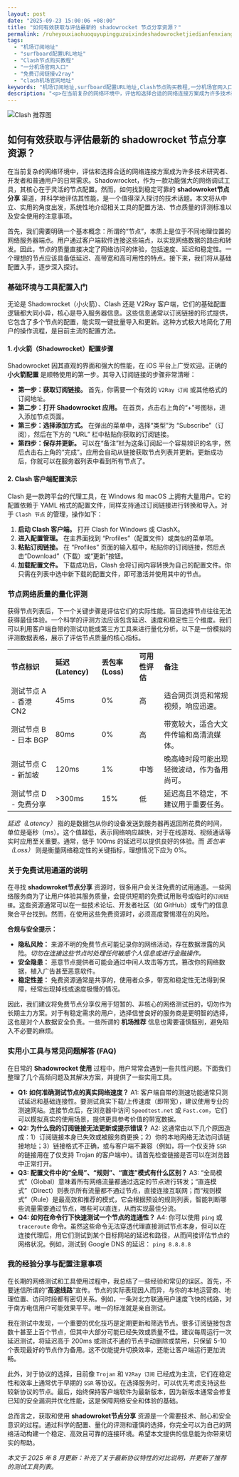 ```yaml
---
layout: post
date: "2025-09-23 15:00:06 +08:00"
title: "如何有效获取与评估最新的 shadowrocket 节点分享资源？"
permalink: /ruheyouxiaohuoquyupingguzuixindeshadowrocketjiedianfenxiangziyuan/
tags:
  - "机场订阅地址"
  - "surfboard配置URL地址"
  - "Clash节点购买教程"
  - "一分机场官网入口"
  - "免费订阅链接v2ray"
  - "clash机场官网地址"
keywords: "机场订阅地址,surfboard配置URL地址,Clash节点购买教程,一分机场官网入口,免费订阅链接v2ray,clash机场官网地址"
description: "<p>在当前复杂的网络环境中，评估和选择合适的网络连接方案成为许多技术研究者、开发者和普通用户的日常需求。Shadowrocket，作为一款功能强大的网络调试工具，其核心在于灵活的节点配置。然而，如何找到稳定可靠的 <strong>shadowroket节点分享</strong> 渠道，并科学地评估其性能，是一个值得深入探讨的技术话题。本文将从中立、实用的角度出发，系统性地介绍相关工具的配置方法、节点质量的评测标准以及安全使用的注意事项。</p>"
---
```


![Clash 推荐图](https://clashjd.github.io/assets/img/机场节点推荐.png)

## 如何有效获取与评估最新的 shadowrocket 节点分享资源？

<p>在当前复杂的网络环境中，评估和选择合适的网络连接方案成为许多技术研究者、开发者和普通用户的日常需求。Shadowrocket，作为一款功能强大的网络调试工具，其核心在于灵活的节点配置。然而，如何找到稳定可靠的 <strong>shadowroket节点分享</strong> 渠道，并科学地评估其性能，是一个值得深入探讨的技术话题。本文将从中立、实用的角度出发，系统性地介绍相关工具的配置方法、节点质量的评测标准以及安全使用的注意事项。</p>
<p>首先，我们需要明确一个基本概念：所谓的“节点”，本质上是位于不同地理位置的网络服务器端点。用户通过客户端软件连接这些端点，以实现网络数据的路由和转发。因此，节点的质量直接决定了网络访问的体验，包括速度、延迟和稳定性。一个理想的节点应该具备低延迟、高带宽和高可用性的特点。接下来，我们将从基础配置入手，逐步深入探讨。</p>
<h3>基础环境与工具配置入门</h3>
<p>无论是 Shadowrocket（小火箭）、Clash 还是 V2Ray 客户端，它们的基础配置逻辑都大同小异，核心是导入服务器信息。这些信息通常以订阅链接的形式提供，它包含了多个节点的配置，能实现一键批量导入和更新。这种方式极大地简化了用户的操作流程，是目前主流的配置方法。</p>
<h4><strong>1. 小火箭（Shadowrocket）配置步骤</strong></h4>
<p>Shadowrocket 因其直观的界面和强大的性能，在 iOS 平台上广受欢迎。正确的 <strong>小火箭配置</strong> 是顺畅使用的第一步。其导入订阅链接的步骤非常清晰：</p>
<ul>
    <li><strong>第一步：获取订阅链接。</strong> 首先，你需要一个有效的 <code>V2Ray 订阅</code> 或其他格式的订阅地址。</li>
    <li><strong>第二步：打开 Shadowrocket 应用。</strong> 在首页，点击右上角的“+”号图标，进入添加节点页面。</li>
    <li><strong>第三步：选择添加方式。</strong> 在弹出的菜单中，选择“类型”为 “Subscribe”（订阅），然后在下方的 “URL” 栏中粘贴你获取的订阅链接。</li>
    <li><strong>第四步：保存并更新。</strong> 可以在“备注”栏为这条订阅起一个容易辨识的名字，然后点击右上角的“完成”。应用会自动从链接获取节点列表并更新。更新成功后，你就可以在服务器列表中看到所有节点了。</li>
</ul>
<h4><strong>2. Clash 客户端配置演示</strong></h4>
<p>Clash 是一款跨平台的代理工具，在 Windows 和 macOS 上拥有大量用户。它的配置依赖于 YAML 格式的配置文件，同样支持通过订阅链接进行转换和导入。对于 <code>Clash 节点</code> 的管理，操作如下：</p>
<ol>
    <li><strong>启动 Clash 客户端。</strong> 打开 Clash for Windows 或 ClashX。</li>
    <li><strong>进入配置管理。</strong> 在主界面找到 “Profiles”（配置文件）或类似的菜单项。</li>
    <li><strong>粘贴订阅链接。</strong> 在 “Profiles” 页面的输入框中，粘贴你的订阅链接，然后点击“Download”（下载）或“更新”按钮。</li>
    <li><strong>加载配置文件。</strong> 下载成功后，Clash 会将订阅内容转换为自己的配置文件。你只需在列表中选中新下载的配置文件，即可激活并使用其中的节点。</li>
</ol>
<h3>节点网络质量的量化评测</h3>
<p>获得节点列表后，下一个关键步骤是评估它们的实际性能。盲目选择节点往往无法获得最佳体验。一个科学的评测方法应该包含延迟、速度和稳定性三个维度。我们可以利用客户端自带的测试功能或第三方工具来进行量化分析。以下是一份模拟的评测数据表格，展示了评估节点质量的核心指标。</p>
<table>
  <tr>
    <td><strong>节点标识</strong></td>
    <td><strong>延迟 (Latency)</strong></td>
    <td><strong>丢包率 (Loss)</strong></td>
    <td><strong>可用性评估</strong></td>
    <td><strong>备注</strong></td>
  </tr>
  <tr>
    <td>测试节点 A - 香港 CN2</td>
    <td>45ms</td>
    <td>0%</td>
    <td>高</td>
    <td>适合网页浏览和常规视频，响应迅速。</td>
  </tr>
  <tr>
    <td>测试节点 B - 日本 BGP</td>
    <td>80ms</td>
    <td>0%</td>
    <td>高</td>
    <td>带宽较大，适合大文件传输和高清流媒体。</td>
  </tr>
  <tr>
    <td>测试节点 C - 新加坡</td>
    <td>120ms</td>
    <td>1%</td>
    <td>中等</td>
    <td>晚高峰时段可能出现轻微波动，作为备用尚可。</td>
  </tr>
  <tr>
    <td>测试节点 D - 免费分享</td>
    <td>&gt;300ms</td>
    <td>15%</td>
    <td>低</td>
    <td>延迟高且不稳定，不建议用于重要任务。</td>
  </tr>
</table>
<p><em>延迟（Latency）</em> 指的是数据包从你的设备发送到服务器再返回所花费的时间，单位是毫秒（ms）。这个值越低，表示网络响应越快，对于在线游戏、视频通话等实时应用至关重要。通常，低于 100ms 的延迟可以提供良好的体验。而 <em>丢包率（Loss）</em> 则是衡量网络稳定性的关键指标，理想情况下应为 0%。</p>
<h3>关于免费试用通道的说明</h3>
<p>在寻找 <strong>shadowroket节点分享</strong> 资源时，很多用户会关注免费的试用通道。一些网络服务商为了让用户体验其服务质量，会提供短期的免费试用账号或临时的<code>订阅链接</code>。这些资源通常可以在一些技术论坛、开发者社区（如 GitHub）或专门的信息聚合平台找到。然而，在使用这些免费资源时，必须高度警惕潜在的风险。</p>
<p><strong>合规与安全提示：</strong></p>
<ul>
    <li><strong>隐私风险：</strong> 来源不明的免费节点可能记录你的网络活动，存在数据泄露的风险。<em>切勿在连接这些节点时处理任何敏感个人信息或进行金融操作。</em></li>
    <li><strong>安全隐患：</strong> 恶意节点提供者可能会通过中间人攻击等方式，篡改你的网络数据，植入广告甚至恶意软件。</li>
    <li><strong>稳定性差：</strong> 免费资源通常是共享的，使用者众多，带宽和稳定性无法得到保障，经常出现掉线或速度极慢的情况。</li>
</ul>
<p>因此，我们建议将免费节点分享仅用于短暂的、非核心的网络测试目的，切勿作为长期主力方案。对于有稳定需求的用户，选择信誉良好的服务商是更明智的选择，这也是对个人数据安全负责。一些所谓的 <strong>机场推荐</strong> 信息也需要谨慎甄别，避免陷入不必要的麻烦。</p>
<h3>实用小工具与常见问题解答 (FAQ)</h3>
<p>在日常的 <strong>Shadowrocket 使用</strong> 过程中，用户常常会遇到一些共性问题。下面我们整理了几个高频问题及其解决方案，并提供了一些实用工具。</p>
<ul>
    <li>
        <strong>Q1: 如何准确测试节点的真实网络速度？</strong>
        A1: 客户端自带的测速功能通常只测试延迟和基础连接性。要测试真实下载/上传速度（即带宽），建议使用专业的测速网站。连接节点后，在浏览器中访问 <code>Speedtest.net</code> 或 <code>Fast.com</code>，它们可以模拟真实的使用场景，提供更具参考价值的带宽数据。
    </li>
    <li>
        <strong>Q2: 为什么我的订阅链接无法更新或提示错误？</strong>
        A2: 这通常由以下几个原因造成：1）订阅链接本身已失效或被服务商更换；2）你的本地网络无法访问该链接地址；3）链接格式不正确，或与客户端不兼容（例如，将一个仅支持 <code>SSR</code> 的链接用在了仅支持 Trojan 的客户端中）。请首先检查链接是否可以在浏览器中正常打开。
    </li>
    <li>
        <strong>Q3: 配置文件中的“全局”、“规则”、“直连”模式有什么区别？</strong>
        A3: “全局模式”（Global）意味着所有网络流量都通过选定的节点进行转发；“直连模式”（Direct）则表示所有流量都不通过节点，直接连接互联网；而“规则模式”（Rule）是最高效和推荐的模式，它会根据预设的规则列表，智能判断哪些流量需要通过节点，哪些可以直连，从而实现最佳分流。
    </li>
    <li>
        <strong>Q4: 如何在命令行下快速测试一个节点的连通性？</strong>
        A4: 你可以使用 <code>ping</code> 或 <code>traceroute</code> 命令。虽然这些命令无法穿透代理直接测试节点本身，但可以在连接代理后，用它们测试到某个目标网站的延迟和路径，从而间接评估节点的网络状况。例如，测试到 Google DNS 的延迟：
        <code>ping 8.8.8.8</code>
    </li>
</ul>
<h3>我的经验分享与配置注意事项</h3>
<p>在长期的网络测试和工具使用过程中，我总结了一些经验和常见的误区。首先，不要迷信所谓的“<strong>高速线路</strong>”宣传。节点的实际表现因人而异，与你的本地运营商、地理位置、访问时段都有密切关系。例如，一条对北方联通用户速度飞快的线路，对于南方电信用户可能效果平平。唯一的标准就是亲自测试。</p>
<p>我在测试中发现，一个重要的优化技巧是定期更新和筛选节点。很多订阅链接包含数十甚至上百个节点，但其中大部分可能已经失效或质量不佳。建议每周运行一次延迟测试，将延迟高于 200ms 或测试不通的节点手动删除或禁用，只保留 5-10 个表现最好的节点作为备用。这不仅能提升切换效率，还能让客户端运行更加流畅。</p>
<p>此外，对于协议的选择，目前像 <code>Trojan</code> 和 <code>V2Ray 订阅</code> 已经成为主流，它们在稳定性和效率上通常优于早期的 <code>SSR</code> 等协议。在选择服务时，可以优先考虑支持这些较新协议的节点。最后，始终保持客户端软件为最新版本，因为新版本通常会修复已知的安全漏洞并优化性能，这是保障网络安全和体验的基础。</p>
<p>总而言之，获取和使用 <strong>shadowroket节点分享</strong> 资源是一个需要技术、耐心和安全意识的过程。通过科学的配置、量化的评测和谨慎的选择，你完全可以为自己的网络活动构建一个稳定、高效且可靠的连接环境。希望本文提供的信息能为你带来切实的帮助。</p>
<p><em>本文于 2025 年 8 月更新：补充了关于最新协议特性的对比说明，并更新了推荐的测试工具列表。</em></p>